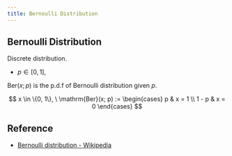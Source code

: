 ```yaml
---
title: Bernoulli Distribution
---
```


## Bernoulli Distribution
Discrete distribution.

* $p \in [0, 1]$,

$\mathrm{Ber}(x; p)$ is the p.d.f of Bernoulli distribution given $p$.

$$
    x \in \{0, 1\},
    \
    \mathrm{Ber}(x; p)
    :=
    \begin{cases}
        p
        &
            x = 1 \\
        1 - p
        &
            x = 0
    \end{cases}
$$


## Reference
* [Bernoulli distribution \- Wikipedia](https://en.wikipedia.org/wiki/Bernoulli_distribution)
